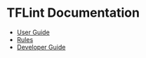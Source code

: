 # TFLint Documentation

- [User Guide](user-guide)
- [Rules](rules)
- [Developer Guide](developer-guide)
